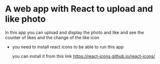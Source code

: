 # A web app with React to upload and like photo

In this app you can upload and display the photo and like and see the counter of likes and the change of the like icon

* you need to install react icons to be able to run this app

  you can install it from this link
  https://react-icons.github.io/react-icons/
